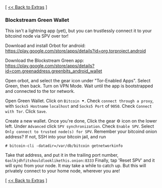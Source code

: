 [ [<< Back to Extras](https://github.com/seth586/guides/blob/master/FreeNAS/extras.md) ]

### Blockstream Green Wallet

This isn't a lightning app (yet), but you can trustlessly connect it to your bitcoind node via SPV over tor!

Download and install Orbot for android: https://play.google.com/store/apps/details?id=org.torproject.android

Download the Blockstream Green app: https://play.google.com/store/apps/details?id=com.greenaddress.greenbits_android_wallet

Open orbot, and select the gear icon under "Tor-Enabled Apps". Select Green, then back. Turn on VPN Mode. Wait until the app is bootstrapped and connected to the tor network.

Open Green Wallet. Click on `Bitcoin ⯆`. Check `connect through a proxy`, with `Socks5 Hostname` `localhost` and `Socks5 Port` of `9050`. Check `Connect with Tor`. Click `Save`. 

Create a new wallet. Once you're done, Click the gear ⚙️ icon on the lower left. Under `Advanced` click `SPV synchronization`. Check `Enable SPV`. 
Select `Only connect to trusted node(s) for SPV`. Remember your bitcoind onion address? If not, SSH into your bitcoin jail, and run 
```
# bitcoin-cli -datadir=/var/db/bitcoin getnetworkinfo
```
Take that address, and put it in the trailing port number, `6aslkjdhfitshouldlooklikethis.onion:8333`
Finally, tap 'Reset SPV' and it will sync from your node. It may take a while to catch up. But this will privately connect to your home node, wherever you are!





[ [<< Back to Extras](https://github.com/seth586/guides/blob/master/FreeNAS/extras.md) ]
